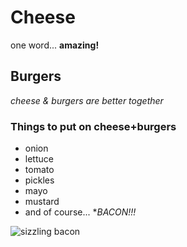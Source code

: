 # Cheese
one word...
**amazing!**

## Burgers
*cheese & burgers are better together*

### Things to put on cheese+burgers

* onion
* lettuce
* tomato
* pickles
* mayo
* mustard
* and of course... **BACON!!!*

![sizzling bacon](images/bacon.gif)
